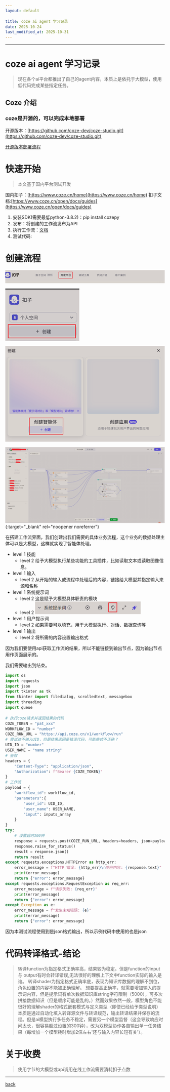 ```yaml
---
layout: default

title: coze ai agent 学习记录
date: 2025-10-24
last_modified_at: 2025-10-31
---
```


***

# coze ai agent 学习记录

>现在各个ai平台都推出了自己的agent内容，本质上是依托于大模型，使用低代码完成某些指定任务。

## Coze 介绍

### coze是开源的，可以完成本地部署
开源版本：[https://github.com/coze-dev/coze-studio.git](https://github.com/coze-dev/coze-studio.git)


[开源版本部署流程](https://github.com/coze-dev/coze-studio/wiki/2.-%E5%BF%AB%E9%80%9F%E5%BC%80%E5%A7%8B)

# 快速开始
>本文基于国内平台测试开发

国内扣子：[https://www.coze.cn/home](https://www.coze.cn/home)
扣子文档:[https://www.coze.cn/open/docs/guides](https://www.coze.cn/open/docs/guides)

1. 安装SDK(需要最低python-3.8.2)：pip install cozepy
2. 发布：将创建的工作流发布为API
3. 执行工作流：[文档](https://www.coze.cn/open/docs/developer_guides/workflow_run)
4. 测试代码:


# 创建流程

![Octocat](../../assets/img/coze_ai_agent/work_01.png)

![Octocat](../../assets/img/coze_ai_agent/work_02.png)

![Octocat](../../assets/img/coze_ai_agent/work_03.png)

[![Octocat](../../assets/img/coze_ai_agent/work_04.png)](../../assets/img/coze_ai_agent/work_04.png){:target="_blank" rel="noopener noreferrer"}

在搭建工作流界面，我们创建出我们需要的具体业务流程，这个业务的数据处理主体可以是大模型，这样就实现了智能体处理。

- level 1 技能
    - level 2 给予大模型执行某些功能的工具插件，比如读取文本或读取图像信息。
- level 1 输入
    - level 2 从开始的输入或流程中处理后的内容，链接给大模型并指定输入来源和名称
- level 1 系统提示词
    - level 2 这是赋予大模型具体职责的模块
    - level 2 ![Octocat](../../assets/img/coze_ai_agent/work_05.png)
- level 1 用户提示词
    - level 2 如果需要可以填充，用于大模型执行、对话、数据查询等
- level 1 输出 
    - level 2 将所需的内容设置输出格式

因为我们要使用api获取工作流的结果，所以不能链接到输出节点，因为输出节点用作页面展示的。


我们需要输出到结束。

```python
import os
import requests
import json
import tkinter as tk
from tkinter import filedialog, scrolledtext, messagebox
import threading
import queue

# 执行coze请求并返回结果的代码
COZE_TOKEN = "pat_xxx"
WORKFLOW_ID = "number"
COZE_RUN_URL = "https://api.coze.cn/v1/workflow/run"
# 尝试过不输入UID，但是结果返回是错误代码，可能格式不正确？
UID_ID = "number"
USER_NAME = "name string"
# 鉴权
headers = {
    "Content-Type": "application/json",
    "Authorization": f"Bearer {COZE_TOKEN}"
}
# 工作流
payload = {
    "workflow_id": workflow_id,
    "parameters":{
        "user_id": UID_ID,
        "user_name": USER_NAME,
        "input": inputs_array
    }
}
try:
    # 设置超时300钟
    response = requests.post(COZE_RUN_URL, headers=headers, json=payload, timeout=300)
    response.raise_for_status() 
    result = response.json() 
    return result
except requests.exceptions.HTTPError as http_err:
    error_message = f"HTTP 错误: {http_err}\n响应内容: {response.text}"
    print(error_message)
    return {"error": error_message}
except requests.exceptions.RequestException as req_err:
    error_message = f"请求失败: {req_err}"
    print(error_message)
    return {"error": error_message}
except Exception as e:
    error_message = f"发生未知错误: {e}"
    print(error_message)
    return {"error": error_message}

```

因为本测试流程使用到是json格式输出，所以示例代码中使用的也是json

# 代码转译格式-结论
>转译function为指定格式正确率高，结果较为稳定。但是function的input 与 output有时会转译错误,无法很好的理解上下文中function实际的输入是谁。
转译shader为指定格式正确率底，表现为知识库数据的理解不到位，角色设置的内容不能被正确理解。
>想要提高正确率，就需要增加输入的提示词内容，但是提示词有单次数据知识库string字符限制（5000），可多次拼接数据知识（但是顺序可能是乱的。）然而效果依然一般，模型角色不能很好的理解shader的格式嵌套模式与定义类型（即便已经给予类型说明）
>本质是通过自动化填入转译源文件与转译规范，输出转译结果并保存的流程。但是ai模型执行多任务不稳定，需要另一个模型监督（这会导致响应时间太长，很容易超过设置的300钟），改为双模型协作各自输出单一任务结果（每增加一个模型耗时增加2倍左右'还与输入内容长短有关'）。

# 关于收费
>使用字节的大模型或api调用在线工作流需要消耗扣子点数

***

[back](../../coding-page.html)